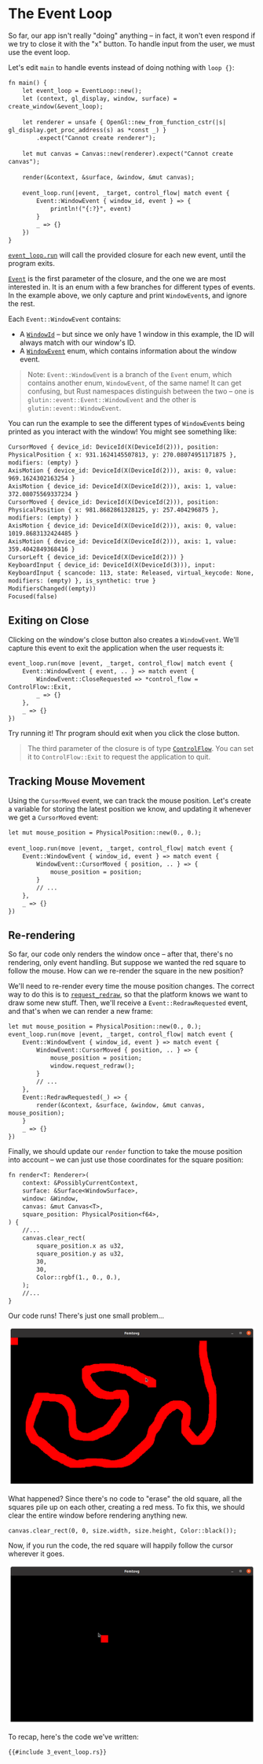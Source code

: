 # The Event Loop

So far, our app isn't really "doing" anything – in fact, it won't even respond if we try to close it with the "x" button. To handle input from the user, we must use the event loop.

Let's edit `main` to handle events instead of doing nothing with `loop {}`:

```rust,ignore
fn main() {
    let event_loop = EventLoop::new();
    let (context, gl_display, window, surface) = create_window(&event_loop);

    let renderer = unsafe { OpenGl::new_from_function_cstr(|s| gl_display.get_proc_address(s) as *const _) }
        .expect("Cannot create renderer");

    let mut canvas = Canvas::new(renderer).expect("Cannot create canvas");

    render(&context, &surface, &window, &mut canvas);

    event_loop.run(|event, _target, control_flow| match event {
        Event::WindowEvent { window_id, event } => {
            println!("{:?}", event)
        }
        _ => {}
    })
}
```

[`event_loop.run`](https://docs.rs/winit/0.28.6/winit/event_loop/struct.EventLoop.html#method.run) will call the provided closure for each new event, until the program exits.

[`Event`](https://docs.rs/winit/0.28.6/winit/event/enum.Event.html) is the first parameter of the closure, and the one we are most interested in. It is an enum with a few branches for different types of events. In the example above, we only capture and print `WindowEvent`s, and ignore the rest.

Each `Event::WindowEvent` contains:
- A [`WindowId`](https://docs.rs/winit/0.28.6/winit/window/struct.WindowId.html) – but since we only have 1 window in this example, the ID will always match with our window's ID.
- A [`WindowEvent`](https://docs.rs/winit/0.28.6/winit/event/enum.WindowEvent.html) enum, which contains information about the window event.

> Note: `Event::WindowEvent` is a branch of the `Event` enum, which contains another enum, `WindowEvent`, of the same name! It can get confusing, but Rust namespaces distinguish between the two – one is `glutin::event::Event::WindowEvent` and the other is `glutin::event::WindowEvent`.

You can run the example to see the different types of `WindowEvent`s being printed as you interact with the window! You might see something like:

```
CursorMoved { device_id: DeviceId(X(DeviceId(2))), position: PhysicalPosition { x: 931.1624145507813, y: 270.08074951171875 }, modifiers: (empty) }
AxisMotion { device_id: DeviceId(X(DeviceId(2))), axis: 0, value: 969.1624302163254 }
AxisMotion { device_id: DeviceId(X(DeviceId(2))), axis: 1, value: 372.08075569337234 }
CursorMoved { device_id: DeviceId(X(DeviceId(2))), position: PhysicalPosition { x: 981.8682861328125, y: 257.404296875 }, modifiers: (empty) }
AxisMotion { device_id: DeviceId(X(DeviceId(2))), axis: 0, value: 1019.8683132424485 }
AxisMotion { device_id: DeviceId(X(DeviceId(2))), axis: 1, value: 359.4042849368416 }
CursorLeft { device_id: DeviceId(X(DeviceId(2))) }
KeyboardInput { device_id: DeviceId(X(DeviceId(3))), input: KeyboardInput { scancode: 113, state: Released, virtual_keycode: None, modifiers: (empty) }, is_synthetic: true }
ModifiersChanged((empty))
Focused(false)
```

## Exiting on Close
Clicking on the window's close button also creates a `WindowEvent`. We'll capture this event to exit the application when the user requests it:

```rust,ignore
event_loop.run(move |event, _target, control_flow| match event {
    Event::WindowEvent { event, .. } => match event {
        WindowEvent::CloseRequested => *control_flow = ControlFlow::Exit,
        _ => {}
    },
    _ => {}
})
```

Try running it! Thr program should exit when you click the close button.

> The third parameter of the closure is of type [`ControlFlow`](https://docs.rs/glutin/latest/glutin/event_loop/enum.ControlFlow.html). You can set it to `ControlFlow::Exit` to request the application to quit.

## Tracking Mouse Movement

Using the `CursorMoved` event, we can track the mouse position. Let's create a variable for storing the latest position we know, and updating it whenever we get a `CursorMoved` event:

```rust,ignore
let mut mouse_position = PhysicalPosition::new(0., 0.);

event_loop.run(move |event, _target, control_flow| match event {
    Event::WindowEvent { window_id, event } => match event {
        WindowEvent::CursorMoved { position, .. } => {
            mouse_position = position;
        }
        // ...
    },
    _ => {}
})
```

## Re-rendering
So far, our code only renders the window once – after that, there's no rendering, only event handling. But suppose we wanted the red square to follow the mouse. How can we re-render the square in the new position?

We'll need to re-render every time the mouse position changes. The correct way to do this is to [`request_redraw`](https://docs.rs/glutin/latest/glutin/window/struct.Window.html#method.request_redraw), so that the platform knows we want to draw some new stuff. Then, we'll receive a `Event::RedrawRequested` event, and that's when we can render a new frame:

```rust,ignore
let mut mouse_position = PhysicalPosition::new(0., 0.);
event_loop.run(move |event, _target, control_flow| match event {
    Event::WindowEvent { window_id, event } => match event {
        WindowEvent::CursorMoved { position, .. } => {
            mouse_position = position;
            window.request_redraw();
        }
        // ...
    },
    Event::RedrawRequested(_) => {
        render(&context, &surface, &window, &mut canvas, mouse_position);
    }
    _ => {}
})
```

Finally, we should update our `render` function to take the mouse position into account – we can just use those coordinates for the square position:

```rust, ignore
fn render<T: Renderer>(
    context: &PossiblyCurrentContext,
    surface: &Surface<WindowSurface>,
    window: &Window,
    canvas: &mut Canvas<T>,
    square_position: PhysicalPosition<f64>,
) {
    //...
    canvas.clear_rect(
        square_position.x as u32,
        square_position.y as u32,
        30,
        30,
        Color::rgbf(1., 0., 0.),
    );
    //...
}
```

Our code runs! There's just one small problem...

![Screenshot of a window: a trail of blocky red paint on a black background, with the cursor at the end of it](3_red_paint.png)

What happened? Since there's no code to "erase" the old square, all the squares pile up on each other, creating a red mess. To fix this, we should clear the entire window before rendering anything new.

```rust,ignore
canvas.clear_rect(0, 0, size.width, size.height, Color::black());
```

Now, if you run the code, the red square will happily follow the cursor wherever it goes.

![Screenshot of a window: red square at the cursor position on a black background](3_final.png)

To recap, here's the code we've written:

```rust,ignore
{{#include 3_event_loop.rs}}
```